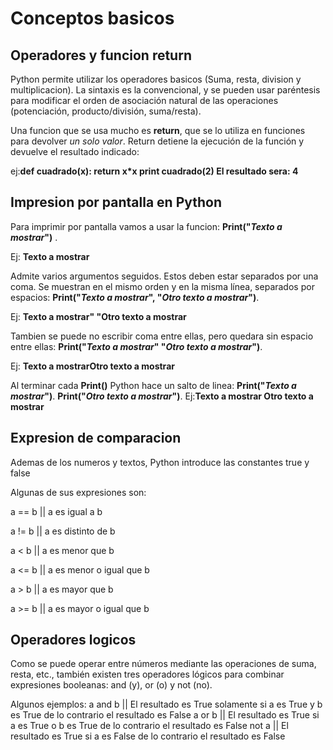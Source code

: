 # Conceptos basicos #

## Operadores y funcion return ##

Python permite utilizar los operadores basicos (Suma, resta, division y multiplicacion). La sintaxis es la convencional, y se pueden usar paréntesis para modificar el orden de asociación natural de las operaciones (potenciación, producto/división, suma/resta).

Una funcion que se usa mucho es **return**, que  se lo utiliza en funciones para devolver *un solo valor*. Return detiene la ejecución de la función y devuelve el resultado indicado:

ej:**def cuadrado(x):
return x*x
print cuadrado(2)
El resultado sera: 4**

## Impresion por pantalla en Python ##

Para imprimir por pantalla vamos a usar la funcion: **Print("_Texto a mostrar_")** .

Ej: **Texto a mostrar**

Admite varios argumentos seguidos. Estos deben estar separados por una coma. Se muestran en el mismo orden y en la misma línea, separados por espacios: **Print("_Texto a mostrar_", "_Otro texto a mostrar_")**.

Ej: **Texto a mostrar" "Otro texto a mostrar**

Tambien se puede no escribir coma entre ellas, pero quedara sin espacio entre ellas: **Print("_Texto a mostrar_" "_Otro texto a mostrar_")**.

Ej: **Texto a mostrarOtro texto a mostrar**

Al terminar cada **Print()** Python hace un salto de linea:
**Print("_Texto a mostrar_")**.
**Print("_Otro texto a mostrar_")**.
Ej:**Texto a mostrar
   Otro texto a mostrar**

## Expresion de comparacion ##

Ademas de los numeros y textos, Python introduce las constantes true y false

Algunas de sus expresiones son:

a == b ||	a es igual a b

a != b ||	a es distinto de b

a < b	|| a es menor que b

a <= b ||	a es menor o igual que b

a > b	|| a es mayor que b

a >= b ||	a es mayor o igual que b

## Operadores logicos ##

Como se puede operar entre números mediante las operaciones de suma, resta, etc., también existen tres operadores lógicos para combinar expresiones booleanas: and (y), or (o) y not (no).


Algunos ejemplos:
a and b  || 	El resultado es True solamente si a es True y b es True de lo contrario el resultado es False
a or b  ||	 El resultado es True si a es True o b es True de lo contrario el resultado es False
not a	 ||  El resultado es True si a es False de lo contrario el resultado es False
